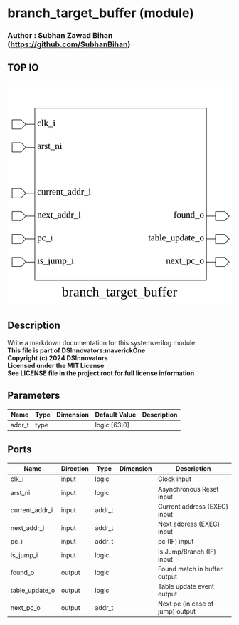 # branch_target_buffer (module)

### Author : Subhan Zawad Bihan (https://github.com/SubhanBihan)

## TOP IO
<img src="./branch_target_buffer_top.svg">

## Description

Write a markdown documentation for this systemverilog module:
<br>**This file is part of DSInnovators:maverickOne**
<br>**Copyright (c) 2024 DSInnovators**
<br>**Licensed under the MIT License**
<br>**See LICENSE file in the project root for full license information**

## Parameters
|Name|Type|Dimension|Default Value|Description|
|-|-|-|-|-|
|addr_t|type||logic [63:0]||

## Ports
|Name|Direction|Type|Dimension|Description|
|-|-|-|-|-|
|clk_i|input|logic||Clock input|
|arst_ni|input|logic||Asynchronous Reset input|
|current_addr_i|input|addr_t||Current address (EXEC) input|
|next_addr_i|input|addr_t||Next address (EXEC) input|
|pc_i|input|addr_t||pc (IF) input|
|is_jump_i|input|logic||Is Jump/Branch (IF) input|
|found_o|output|logic||Found match in buffer output|
|table_update_o|output|logic||Table update event output|
|next_pc_o|output|addr_t||Next pc (in case of jump) output|
